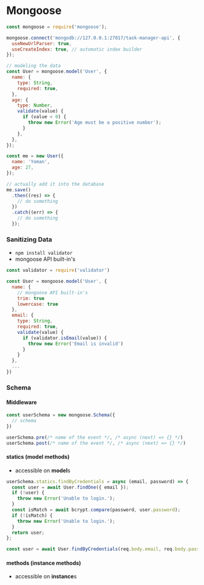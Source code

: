 # Mongoose

```javascript
const mongoose = require('mongoose');

mongoose.connect('mongodb://127.0.0.1:27017/task-manager-api', {
  useNewUrlParser: true,
  useCreateIndex: true, // automatic index builder
});

// modeling the data
const User = mongoose.model('User', {
  name: {
    type: String,
    required: true,
  },
  age: {
    type: Number,
    validate(value) {
      if (value < 0) {
        throw new Error('Age must be a positive number');
      }
    },
  },
});

const me = new User({
  name: 'Yoman',
  age: 27,
});

// actually add it into the database
me.save()
  .then((res) => {
    // do something
  })
  .catch((err) => {
    // do something
  });
```

### Sanitizing Data

- `npm install validator`
- mongoose API built-in's

```javascript
const validator = require('validator')

const User = mongoose.model('User', {
  name: {
    // mongoose API built-in's
    trim: true
    lowercase: true
  },
  email: {
    type: String,
    required: true,
    validate(value) {
      if (validator.isEmail(value)) {
        throw new Error('Email is invalid')
      }
    }
  },
  ...
})
```

### Schema

#### Middleware

```javascript
const userSchema = new mongoose.Schema({
  // schema
})

userSchema.pre(/* name of the event */, /* async (next) => {} */)
userSchema.post(/* name of the event */, /* async (next) => {} */)
```

#### statics (model methods)

- accessible on **model**s

```javascript
userSchema.statics.findByCredentials = async (email, password) => {
  const user = await User.findOne({ email });
  if (!user) {
    throw new Error('Unable to login.');
  }
  const isMatch = await bcrypt.compare(password, user.password);
  if (!isMatch) {
    throw new Error('Unable to login.');
  }
  return user;
};

const user = await User.findByCredentials(req.body.email, req.body.password);
```

#### methods (instance methods)

- accessible on **instance**s

```javascript

```
